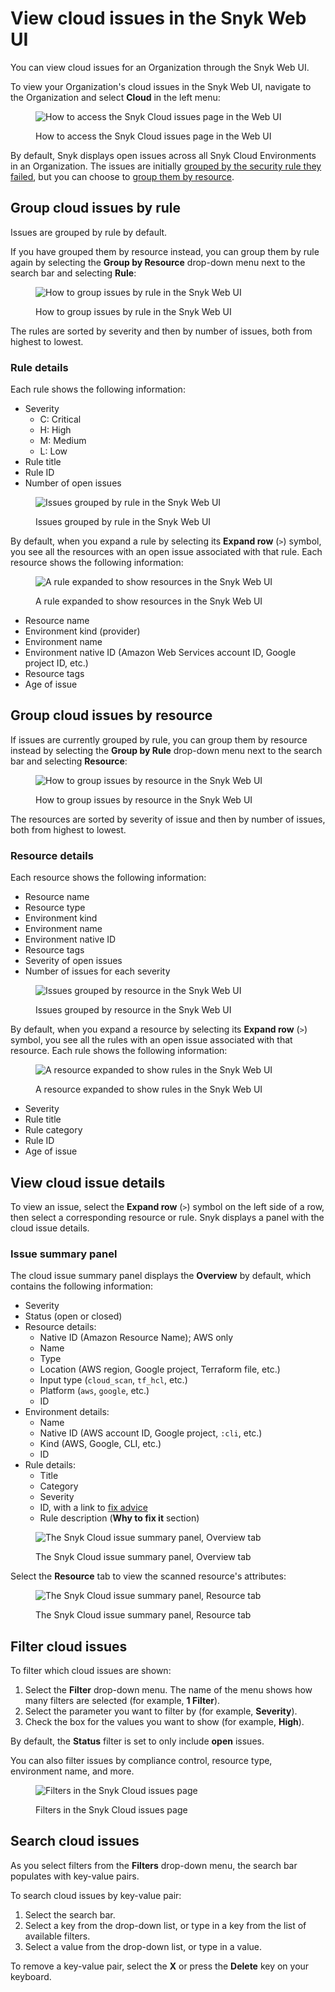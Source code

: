 # View cloud issues in the Snyk Web UI

You can view cloud issues for an Organization through the Snyk Web UI.

To view your Organization's cloud issues in the Snyk Web UI, navigate to the Organization and select **Cloud** in the left menu:

<figure><img src="../../../.gitbook/assets/snyk-cloud-access-issues-page-3.png" alt="How to access the Snyk Cloud issues page in the Web UI"><figcaption><p>How to access the Snyk Cloud issues page in the Web UI</p></figcaption></figure>

By default, Snyk displays open issues across all Snyk Cloud Environments in an Organization. The issues are initially [grouped by the security rule they failed](view-cloud-issues-in-the-snyk-web-ui.md#group-cloud-issues-by-rule), but you can choose to [group them by resource](view-cloud-issues-in-the-snyk-web-ui.md#group-cloud-issues-by-resource).

## Group cloud issues by rule

Issues are grouped by rule by default.

If you have grouped them by resource instead, you can group them by rule again by selecting the **Group by Resource** drop-down menu next to the search bar and selecting **Rule**:

<figure><img src="../../../.gitbook/assets/snyk-cloud-how-to-group-by-rule-3.png" alt="How to group issues by rule in the Snyk Web UI"><figcaption><p>How to group issues by rule in the Snyk Web UI</p></figcaption></figure>

The rules are sorted by severity and then by number of issues, both from highest to lowest.

### Rule details

Each rule shows the following information:

* Severity
  * C: Critical
  * H: High
  * M: Medium
  * L: Low
* Rule title
* Rule ID
* Number of open issues

<figure><img src="../../../.gitbook/assets/snyk-cloud-grouped-by-rule-3.png" alt="Issues grouped by rule in the Snyk Web UI"><figcaption><p>Issues grouped by rule in the Snyk Web UI</p></figcaption></figure>

By default, when you expand a rule by selecting its **Expand row** (`>`) symbol, you see all the resources with an open issue associated with that rule. Each resource shows the following information:

<figure><img src="../../../.gitbook/assets/snyk-cloud-grouped-by-rule-resource-4.png" alt="A rule expanded to show resources in the Snyk Web UI"><figcaption><p>A rule expanded to show resources in the Snyk Web UI</p></figcaption></figure>

* Resource name
* Environment kind (provider)
* Environment name
* Environment native ID (Amazon Web Services account ID, Google project ID, etc.)
* Resource tags
* Age of issue

## Group cloud issues by resource

If issues are currently grouped by rule, you can group them by resource instead by selecting the **Group by Rule** drop-down menu next to the search bar and selecting **Resource**:

<figure><img src="../../../.gitbook/assets/snyk-cloud-how-to-group-by-resource-3.png" alt="How to group issues by resource in the Snyk Web UI"><figcaption><p>How to group issues by resource in the Snyk Web UI</p></figcaption></figure>

The resources are sorted by severity of issue and then by number of issues, both from highest to lowest.

### Resource details

Each resource shows the following information:

* Resource name
* Resource type
* Environment kind
* Environment name
* Environment native ID
* Resource tags
* Severity of open issues
* Number of issues for each severity

<figure><img src="../../../.gitbook/assets/snyk-cloud-grouped-by-resource-3.png" alt="Issues grouped by resource in the Snyk Web UI"><figcaption><p>Issues grouped by resource in the Snyk Web UI</p></figcaption></figure>

By default, when you expand a resource by selecting its **Expand row** (`>`) symbol, you see all the rules with an open issue associated with that resource. Each rule shows the following information:

<figure><img src="../../../.gitbook/assets/snyk-cloud-grouped-by-resource-rule-4.png" alt="A resource expanded to show rules in the Snyk Web UI"><figcaption><p>A resource expanded to show rules in the Snyk Web UI</p></figcaption></figure>

* Severity
* Rule title
* Rule category
* Rule ID
* Age of issue

## View cloud issue details

To view an issue, select the **Expand row** (`>`) symbol on the left side of a row, then select a corresponding resource or rule. Snyk displays a panel with the cloud issue details.

### Issue summary panel

The cloud issue summary panel displays the **Overview** by default, which contains the following information:

* Severity
* Status (open or closed)
* Resource details:
  * Native ID (Amazon Resource Name); AWS only
  * Name
  * Type
  * Location (AWS region, Google project, Terraform file, etc.)
  * Input type (`cloud_scan`, `tf_hcl`, etc.)
  * Platform (`aws`, `google`, etc.)
  * ID
* Environment details:
  * Name
  * Native ID (AWS account ID, Google project, `:cli`, etc.)
  * Kind (AWS, Google, CLI, etc.)
  * ID
* Rule details:
  * Title
  * Category
  * Severity
  * ID, with a link to [fix advice](https://snyk.io/security-rules/cloud)
  * Rule description (**Why to fix it** section)

<figure><img src="../../../.gitbook/assets/snyk-cloud-issue-panel-overview-2.png" alt="The Snyk Cloud issue summary panel, Overview tab"><figcaption><p>The Snyk Cloud issue summary panel, Overview tab</p></figcaption></figure>

Select the **Resource** tab to view the scanned resource's attributes:

<figure><img src="../../../.gitbook/assets/snyk-cloud-issue-panel-resource-2.png" alt="The Snyk Cloud issue summary panel, Resource tab"><figcaption><p>The Snyk Cloud issue summary panel, Resource tab</p></figcaption></figure>

## Filter cloud issues

To filter which cloud issues are shown:

1. Select the **Filter** drop-down menu. The name of the menu shows how many filters are selected (for example, **1 Filter**).
2. Select the parameter you want to filter by (for example, **Severity**).
3. Check the box for the values you want to show (for example, **High**).

By default, the **Status** filter is set to only include **open** issues.

You can also filter issues by compliance control, resource type, environment name, and more.

<figure><img src="../../../.gitbook/assets/snyk-cloud-issue-filters-4.png" alt="Filters in the Snyk Cloud issues page"><figcaption><p>Filters in the Snyk Cloud issues page</p></figcaption></figure>

## Search cloud issues

As you select filters from the **Filters** drop-down menu, the search bar populates with key-value pairs.

To search cloud issues by key-value pair:

1. Select the search bar.
2. Select a key from the drop-down list, or type in a key from the list of available filters.
3. Select a value from the drop-down list, or type in a value.

To remove a key-value pair, select the **X** or press the **Delete** key on your keyboard.
